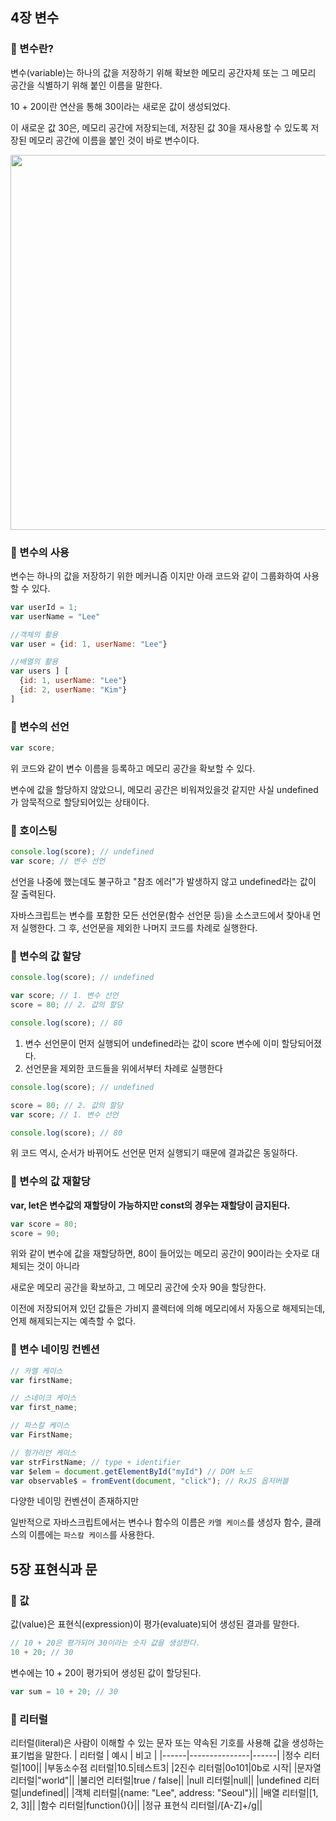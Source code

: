 ## 4장 변수

### 📌 변수란?
변수(variable)는 하나의 값을 저장하기 위해 확보한 메모리 공간자체 또는 그 메모리 공간을 식별하기 위해 붙인 이름을 말한다.


10 + 20이란 연산을 통해 30이라는 새로운 값이 생성되었다.

이 새로운 값 30은, 메모리 공간에 저장되는데, 저장된 값 30을 재사용할 수 있도록 저장된 메모리 공간에 이름을 붙인 것이 바로 변수이다.

<img src="https://github.com/mingzzi96/js-deep-dive-study/assets/134386378/b4e95f03-8a66-4ffc-9d60-0bf0acbd20b2" width="600px" />


### 📌 변수의 사용

변수는 하나의 값을 저장하기 위한 메커니즘 이지만 아래 코드와 같이 그룹화하여 사용할 수 있다.
```js
var userId = 1;
var userName = "Lee"

//객체의 활용
var user = {id: 1, userName: "Lee"}

//배열의 활용
var users ] [
  {id: 1, userName: "Lee"}
  {id: 2, userName: "Kim"}
]
```

### 📌 변수의 선언
```js
var score;
```
위 코드와 같이 변수 이름을 등록하고 메모리 공간을 확보할 수 있다.

변수에 값을 할당하지 않았으니, 메모리 공간은 비워져있을것 같지만 사실 undefined가 암묵적으로 할당되어있는 상태이다.

### 📌 호이스팅
```js
console.log(score); // undefined
var score; // 변수 선언
```
선언을 나중에 했는데도 불구하고 "참조 에러"가 발생하지 않고 undefined라는 값이 잘 출력된다.

자바스크립트는 변수를 포함한 모든 선언문(함수 선언문 등)을 소스코드에서 찾아내 먼저 실행한다. 그 후, 선언문을 제외한 나머지 코드를 차례로 실행한다.

### 📌 변수의 값 할당
```js
console.log(score); // undefined

var score; // 1. 변수 선언
score = 80; // 2. 값의 할당

console.log(score); // 80
```
1. 변수 선언문이 먼저 실행되어 undefined라는 값이 score 변수에 이미 할당되어졌다.
2. 선언문을 제외한 코드들을 위에서부터 차례로 실행한다

```js
console.log(score); // undefined

score = 80; // 2. 값의 할당
var score; // 1. 변수 선언

console.log(score); // 80
```
위 코드 역시, 순서가 바뀌어도 선언문 먼저 실행되기 때문에 결과값은 동일하다.

### 📌 변수의 값 재할당
**var, let은 변수값의 재할당이 가능하지만 const의 경우는 재할당이 금지된다.**
```js
var score = 80;
score = 90;
```

위와 같이 변수에 값을 재할당하면, 80이 들어있는 메모리 공간이 90이라는 숫자로 대체되는 것이 아니라

새로운 메모리 공간을 확보하고, 그 메모리 공간에 숫자 90을 할당한다.

이전에 저장되어져 있던 값들은 가비지 콜렉터에 의해 메모리에서 자동으로 해제되는데, 언제 해제되는지는 예측할 수 없다.

### 📌 변수 네이밍 컨벤션
```js
// 카멜 케이스
var firstName;

// 스네이크 케이스
var first_name;

// 파스칼 케이스
var FirstName;

// 헝가리언 케이스
var strFirstName; // type + identifier
var $elem = document.getElementById("myId") // DOM 노드
var observable$ = fromEvent(document, "click"); // RxJS 옵저버블
```
다양한 네이밍 컨벤션이 존재하지만

일반적으로 자바스크립트에서는 변수나 함수의 이름은 `카멜 케이스`를
생성자 함수, 클래스의 이름에는 `파스칼 케이스`를 사용한다.

## 5장 표현식과 문

### 📌 값
값(value)은 표현식(expression)이 평가(evaluate)되어 생성된 결과를 말한다.
```js
// 10 + 20은 평가되어 30이라는 숫자 값을 생성한다.
10 + 20; // 30
```
변수에는 10 + 20이 평가되어 생성된 값이 할당된다.
```js
var sum = 10 + 20; // 30
```

### 📌 리터럴
리터럴(literal)은 사람이 이해할 수 있는 문자 또는 약속된 기호를 사용해 값을 생성하는 표기법을 말한다.
| 리터럴 |       예시     |  비고 |
|------|---------------|------|
|정수 리터럴|100||
|부동소수점 리터럴|10.5|테스트3|
|2진수 리터럴|0o101|0b로 시작|
|문자열 리터럴|"world"||
|불리언 리터럴|true / false||
|null 리터럴|null||
|undefined 리터럴|undefined||
|객체 리터럴|{name: "Lee", address: "Seoul"}||
|배열 리터럴|[1, 2, 3]||
|함수 리터럴|function(){}||
|정규 표현식 리터럴|/[A-Z]+/g||

